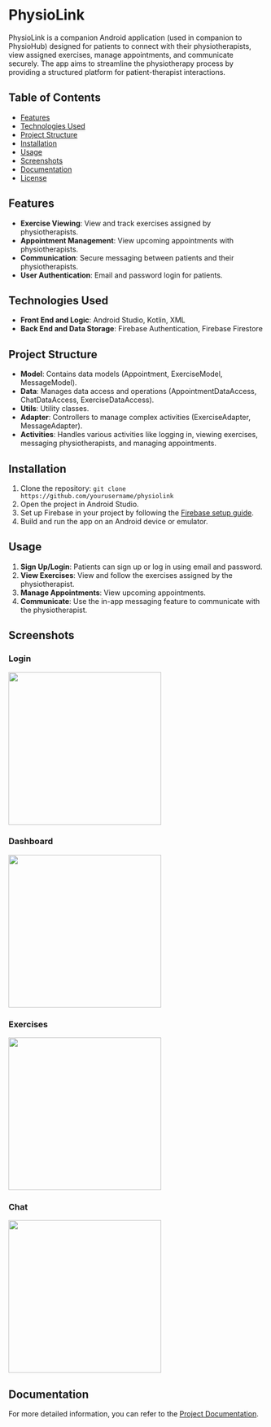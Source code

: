 # PhysioLink

PhysioLink is a companion Android application (used in companion to PhysioHub) designed for patients to connect with their physiotherapists, view assigned exercises, manage appointments, and communicate securely. The app aims to streamline the physiotherapy process by providing a structured platform for patient-therapist interactions.

## Table of Contents
- [Features](#features)
- [Technologies Used](#technologies-used)
- [Project Structure](#project-structure)
- [Installation](#installation)
- [Usage](#usage)
- [Screenshots](#screenshots)
- [Documentation](#documentation)
- [License](#license)

## Features

- **Exercise Viewing**: View and track exercises assigned by physiotherapists.
- **Appointment Management**: View upcoming appointments with physiotherapists.
- **Communication**: Secure messaging between patients and their physiotherapists.
- **User Authentication**: Email and password login for patients.

## Technologies Used

- **Front End and Logic**: Android Studio, Kotlin, XML
- **Back End and Data Storage**: Firebase Authentication, Firebase Firestore

## Project Structure

- **Model**: Contains data models (Appointment, ExerciseModel, MessageModel).
- **Data**: Manages data access and operations (AppointmentDataAccess, ChatDataAccess, ExerciseDataAccess).
- **Utils**: Utility classes.
- **Adapter**: Controllers to manage complex activities (ExerciseAdapter, MessageAdapter).
- **Activities**: Handles various activities like logging in, viewing exercises, messaging physiotherapists, and managing appointments.

## Installation

1. Clone the repository: `git clone https://github.com/yourusername/physiolink`
2. Open the project in Android Studio.
3. Set up Firebase in your project by following the [Firebase setup guide](https://firebase.google.com/docs/android/setup).
4. Build and run the app on an Android device or emulator.

## Usage

1. **Sign Up/Login**: Patients can sign up or log in using email and password.
2. **View Exercises**: View and follow the exercises assigned by the physiotherapist.
3. **Manage Appointments**: View upcoming appointments.
4. **Communicate**: Use the in-app messaging feature to communicate with the physiotherapist.

## Screenshots

### Login
<img src="./images/login.jpg" width="300">

### Dashboard
<img src="./images/dashboard.jpg" width="300">

### Exercises
<img src="./images/exercises.jpg" width="300">

### Chat
<img src="./images/chat.jpg" width="300">

## Documentation

For more detailed information, you can refer to the [Project Documentation](./docs/Documentation.pdf).

